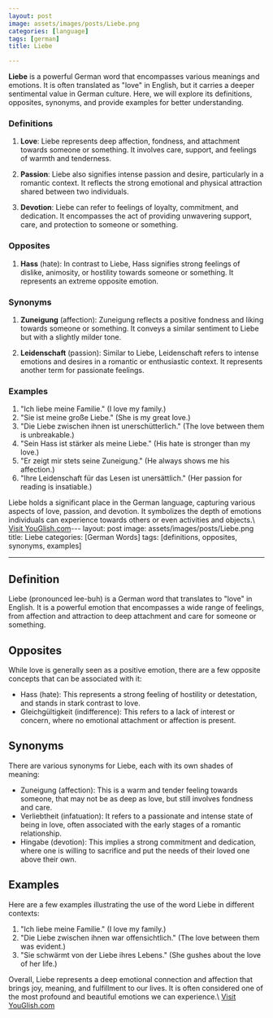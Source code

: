 ```yaml
---
layout: post
image: assets/images/posts/Liebe.png
categories: [language]
tags: [german]
title: Liebe

---
```


**Liebe** is a powerful German word that encompasses various meanings and emotions. It is often translated as "love" in English, but it carries a deeper sentimental value in German culture. Here, we will explore its definitions, opposites, synonyms, and provide examples for better understanding.

### Definitions
1. **Love**: Liebe represents deep affection, fondness, and attachment towards someone or something. It involves care, support, and feelings of warmth and tenderness.

2. **Passion**: Liebe also signifies intense passion and desire, particularly in a romantic context. It reflects the strong emotional and physical attraction shared between two individuals.

3. **Devotion**: Liebe can refer to feelings of loyalty, commitment, and dedication. It encompasses the act of providing unwavering support, care, and protection to someone or something.

### Opposites
1. **Hass** (hate): In contrast to Liebe, Hass signifies strong feelings of dislike, animosity, or hostility towards someone or something. It represents an extreme opposite emotion.

### Synonyms
1. **Zuneigung** (affection): Zuneigung reflects a positive fondness and liking towards someone or something. It conveys a similar sentiment to Liebe but with a slightly milder tone.

2. **Leidenschaft** (passion): Similar to Liebe, Leidenschaft refers to intense emotions and desires in a romantic or enthusiastic context. It represents another term for passionate feelings.

### Examples
1. "Ich liebe meine Familie." (I love my family.)
2. "Sie ist meine große Liebe." (She is my great love.)
3. "Die Liebe zwischen ihnen ist unerschütterlich." (The love between them is unbreakable.)
4. "Sein Hass ist stärker als meine Liebe." (His hate is stronger than my love.)
5. "Er zeigt mir stets seine Zuneigung." (He always shows me his affection.)
6. "Ihre Leidenschaft für das Lesen ist unersättlich." (Her passion for reading is insatiable.)

Liebe holds a significant place in the German language, capturing various aspects of love, passion, and devotion. It symbolizes the depth of emotions individuals can experience towards others or even activities and objects.\ <a id="yg-widget-0" class="youglish-widget" data-query="Liebe" data-lang="german" data-components="8412" data-auto-start="0" data-bkg-color="theme_light" data-title="How%20to%20pronounce%20Liebe%20in%20German"  rel="nofollow" href="https://youglish.com">Visit YouGlish.com</a><script async src="https://youglish.com/public/emb/widget.js" charset="utf-8"></script>---
layout: post
image: assets/images/posts/Liebe.png
title: Liebe
categories: [German Words]
tags: [definitions, opposites, synonyms, examples]

---

## Definition

Liebe (pronounced lee-buh) is a German word that translates to "love" in English. It is a powerful emotion that encompasses a wide range of feelings, from affection and attraction to deep attachment and care for someone or something.

## Opposites

While love is generally seen as a positive emotion, there are a few opposite concepts that can be associated with it:

- Hass (hate): This represents a strong feeling of hostility or detestation, and stands in stark contrast to love.
- Gleichgültigkeit (indifference): This refers to a lack of interest or concern, where no emotional attachment or affection is present.

## Synonyms

There are various synonyms for Liebe, each with its own shades of meaning:

- Zuneigung (affection): This is a warm and tender feeling towards someone, that may not be as deep as love, but still involves fondness and care.
- Verliebtheit (infatuation): It refers to a passionate and intense state of being in love, often associated with the early stages of a romantic relationship.
- Hingabe (devotion): This implies a strong commitment and dedication, where one is willing to sacrifice and put the needs of their loved one above their own.

## Examples

Here are a few examples illustrating the use of the word Liebe in different contexts:

1. "Ich liebe meine Familie." (I love my family.)
2. "Die Liebe zwischen ihnen war offensichtlich." (The love between them was evident.)
3. "Sie schwärmt von der Liebe ihres Lebens." (She gushes about the love of her life.)

Overall, Liebe represents a deep emotional connection and affection that brings joy, meaning, and fulfillment to our lives. It is often considered one of the most profound and beautiful emotions we can experience.\ <a id="yg-widget-0" class="youglish-widget" data-query="Liebe" data-lang="german" data-components="8412" data-auto-start="0" data-bkg-color="theme_light" data-title="How%20to%20pronounce%20Liebe%20in%20German"  rel="nofollow" href="https://youglish.com">Visit YouGlish.com</a><script async src="https://youglish.com/public/emb/widget.js" charset="utf-8"></script>